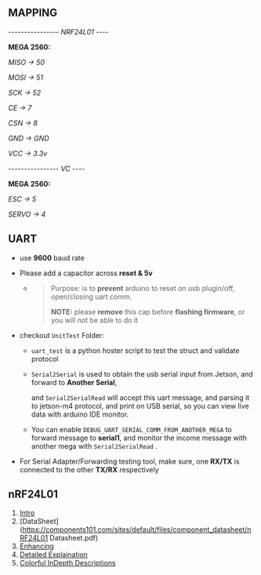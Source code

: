 ## MAPPING

*---------------- NRF24L01 ----*

**MEGA 2560:**

   *MISO -> 50*

   *MOSI -> 51*

   *SCK -> 52*

   *CE -> 7*

   *CSN -> 8*

   *GND -> GND*

   *VCC -> 3.3v*

*---------------- VC ----*

**MEGA 2560:**

   *ESC -> 5*

   *SERVO -> 4*



## UART

- use **9600** baud rate

- Please add a capacitor across **reset & 5v**

  - > Purpose: is to **prevent** arduino to reset on usb plugin/off, open/closing uart comm.
    >
    > **NOTE:** please **remove** this cap before **flashing firmware**, or you will not be able to do it

- checkout `UnitTest` Folder:

  - `uart_test` is a python hoster script to test the struct and validate protocol

  - `Serial2Serial` is used to obtain the usb serial input from Jetson, and forward to **Another Serial**,

    and `Serial2SerialRead` will accept this uart message, and parsing it to jetson-m4 protocol, and print on USB serial, so you can view live data with arduino IDE monitor.

  - You can enable `DEBUG_UART_SERIAL_COMM_FROM_ANOTHER_MEGA` to forward message to **serial1**, and monitor the income message with another mega with `Serial2SerialRead` .

- For Serial Adapter/Forwarding testing tool, make sure, one **RX/TX** is connected to the other **TX/RX** respectively



## nRF24L01

1. [Intro](https://components101.com/wireless/nrf24l01-pinout-features-datasheet)
2. [DataSheet](https://components101.com/sites/default/files/component_datasheet/nRF24L01 Datasheet.pdf)
3. [Enhancing](https://www.instructables.com/id/Enhanced-NRF24L01/)
4. [Detailed Explaination](http://www.diyembedded.com/tutorials/nrf24l01_0/nrf24l01_tutorial_0.pdf)
5. [Colorful InDepth Descriptions](https://lastminuteengineers.com/nrf24l01-arduino-wireless-communication/)